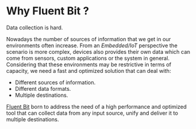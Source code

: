 # Why Fluent Bit ?

Data collection is hard.

Nowadays the number of sources of information that we get in our environments often increase. From an _Embedded/IoT_ perspective the scenario is more complex, devices also provides their own data which can come from sensors, custom applications or the system in general. Considering that these environments may be restrictive in terms of capacity, we need a fast and optimized solution that can deal with:

- Different sources of information.
- Different data formats.
- Multiple destinations.

[Fluent Bit](http://fluentbit.io) born to address the need of a high performance and optimized tool that can collect data from any input source, unify and deliver it to multiple destinations.
